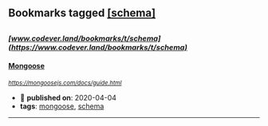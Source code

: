 ## Bookmarks tagged [[schema]](https://www.codever.land/search?q=[schema])

_<sup><sup>[www.codever.land/bookmarks/t/schema](https://www.codever.land/bookmarks/t/schema)</sup></sup>_
---
#### [Mongoose](https://mongoosejs.com/docs/guide.html)
_<sup>https://mongoosejs.com/docs/guide.html</sup>_

* :calendar: **published on**: 2020-04-04
* **tags**: [mongoose](../tagged/mongoose.md), [schema](../tagged/schema.md)
---
